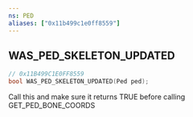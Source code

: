 ```yaml
---
ns: PED
aliases: ["0x11b499c1e0ff8559"]
---
```

## WAS_PED_SKELETON_UPDATED

```c
// 0x11B499C1E0FF8559
bool WAS_PED_SKELETON_UPDATED(Ped ped);
```

Call this and make sure it returns TRUE before calling GET_PED_BONE_COORDS

